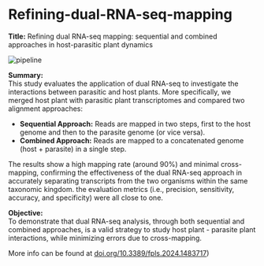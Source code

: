 # Refining-dual-RNA-seq-mapping
**Title:** Refining dual RNA-seq mapping: sequential and combined approaches in host-parasitic plant dynamics

![pipeline](https://github.com/user-attachments/assets/2d6c2500-47c3-437f-8758-ebb54edba68f)

**Summary:**  
This study evaluates the application of dual RNA-seq to investigate the interactions between parasitic and host plants. 
More specifically, we merged host plant with parasitic plant transcriptomes and compared two alignment approaches:

- **Sequential Approach:** Reads are mapped in two steps, first to the host genome and then to the parasite genome (or vice versa).
- **Combined Approach:** Reads are mapped to a concatenated genome (host + parasite) in a single step.

The results show a high mapping rate (around 90%) and minimal cross-mapping, confirming the effectiveness of the dual RNA-seq approach in accurately separating transcripts from the two organisms within the same taxonomic kingdom. the evaluation metrics (i.e., precision, sensitivity, accuracy, and specificity) were all close to one.

**Objective:**  
To demonstrate that dual RNA-seq analysis, through both sequential and combined approaches, is a valid strategy to study host plant - parasite plant interactions, while minimizing errors due to cross-mapping.

More info can be found at [doi.org/10.3389/fpls.2024.1483717](https://doi.org/10.3389/fpls.2024.1483717))
